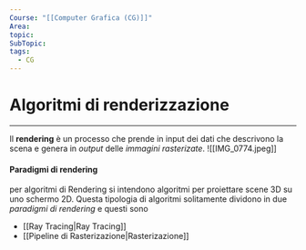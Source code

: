```yaml
---
Course: "[[Computer Grafica (CG)]]"
Area: 
topic: 
SubTopic: 
tags:
  - CG
---
```


# Algoritmi di renderizzazione
---
Il **rendering** è un processo che prende in input dei dati che descrivono la scena e genera in _output_ delle _immagini rasterizate_.
![[IMG_0774.jpeg]]

#### Paradigmi di rendering
per algoritmi di Rendering si intendono algoritmi per proiettare scene 3D su uno schermo 2D. Questa tipologia di algoritmi solitamente dividono in due _paradigmi di rendering_ e questi sono
- [[Ray Tracing|Ray Tracing]]
- [[Pipeline di Rasterizazione|Rasterizazione]]


